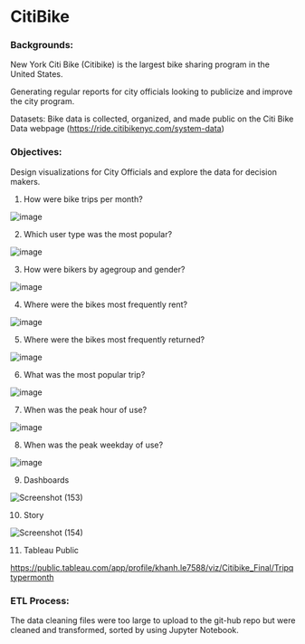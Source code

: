# CitiBike

### Backgrounds:

New York Citi Bike (Citibike) is the largest bike sharing program in the United States. 

Generating regular reports for city officials looking to publicize and improve the city program. 

Datasets: Bike data is collected, organized, and made public on the Citi Bike Data webpage (https://ride.citibikenyc.com/system-data)

### Objectives:

Design visualizations for City Officials and explore the data for decision makers.

1. How were bike trips per month? 

![image](https://user-images.githubusercontent.com/100891182/181767018-cea5c24b-c6c6-47ea-8ecb-10738c68e750.png)

2. Which user type was the most popular?   

![image](https://user-images.githubusercontent.com/100891182/181768878-3fddec0b-a008-4de7-809b-1452b9fa4da4.png)


3. How were bikers by agegroup and gender?

![image](https://user-images.githubusercontent.com/100891182/181769059-dc9a8866-0521-427d-b952-8dfb5f7f6159.png)


4. Where were the bikes most frequently rent?

![image](https://user-images.githubusercontent.com/100891182/181769200-81f45dbe-1b77-442a-8097-30cffbd619a0.png)


5. Where were the bikes most frequently returned?

![image](https://user-images.githubusercontent.com/100891182/181776826-3dd299f1-3baf-4067-97c4-0c3277637773.png)


6. What was the most popular trip?

![image](https://user-images.githubusercontent.com/100891182/181777651-c463d60d-8583-4737-bde1-2439ca3f3fdd.png)


7. When was the peak hour of use?
 
![image](https://user-images.githubusercontent.com/100891182/181769601-45d1f18e-6191-4e3b-9f2f-4b9701a01dfe.png)


8. When was the peak weekday of use?

![image](https://user-images.githubusercontent.com/100891182/181769484-19447ff2-403f-48c2-81cc-b7fcb96fdc69.png)


9. Dashboards

![Screenshot (153)](https://user-images.githubusercontent.com/100891182/181775984-09cad6ec-bb04-4803-a481-e4ed49dca5e5.png)


10. Story

![Screenshot (154)](https://user-images.githubusercontent.com/100891182/181776225-e7f1cae2-6efc-4dda-bc97-72d467b17445.png)

11. Tableau Public

https://public.tableau.com/app/profile/khanh.le7588/viz/Citibike_Final/Tripqtypermonth


### ETL Process:

The data cleaning files were too large to upload to the git-hub repo but were cleaned and transformed, sorted by using Jupyter Notebook.
